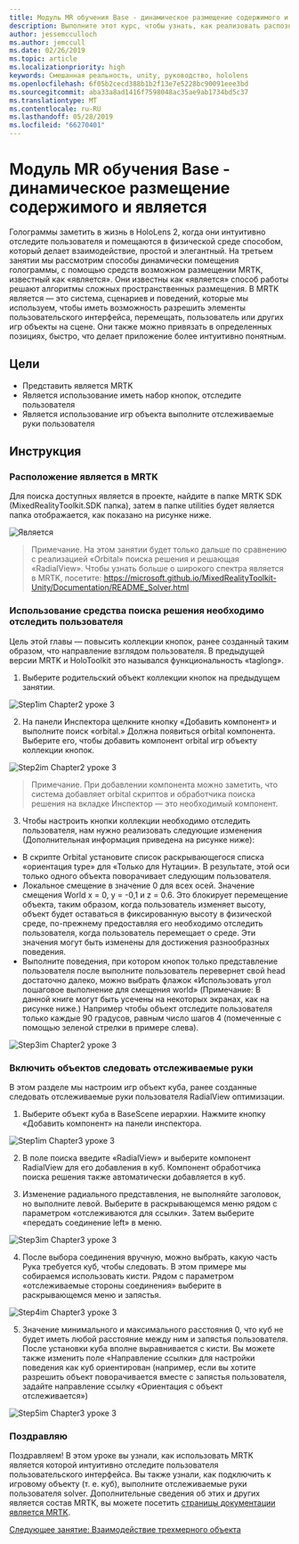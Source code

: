 ```yaml
---
title: Модуль MR обучения Base - динамическое размещение содержимого и является
description: Выполните этот курс, чтобы узнать, как реализовать распознавание лиц Azure в приложениях смешанной реальности.
author: jessemcculloch
ms.author: jemccull
ms.date: 02/26/2019
ms.topic: article
ms.localizationpriority: high
keywords: Смешанная реальность, unity, руководство, hololens
ms.openlocfilehash: 6f05b2cecd388b1b2f13e7e5228bc90091eee3bd
ms.sourcegitcommit: aba33a8ad1416f7598048ac35ae9ab1734bd5c37
ms.translationtype: MT
ms.contentlocale: ru-RU
ms.lasthandoff: 05/28/2019
ms.locfileid: "66270401"
---
```

# <a name="mr-learning-base-module---dynamic-content-placement-and-solvers"></a>Модуль MR обучения Base - динамическое размещение содержимого и является

Голограммы заметить в жизнь в HoloLens 2, когда они интуитивно отследите пользователя и помещаются в физической среде способом, который делает взаимодействие, простой и элегантный. На третьем занятии мы рассмотрим способы динамически помещения голограммы, с помощью средств возможном размещении MRTK, известный как «является». Они известны как «является» способ работы решают алгоритмы сложных пространственных размещения. В MRTK является — это система, сценариев и поведений, которые мы используем, чтобы иметь возможность разрешить элементы пользовательского интерфейса, перемещать, пользователь или других игр объекты на сцене. Они также можно привязать в определенных позициях, быстро, что делает приложение более интуитивно понятным. 

## <a name="objectives"></a>Цели

* Представить является MRTK
* Является использование иметь набор кнопок, отследите пользователя
* Является использование игр объекта выполните отслеживаемые руки пользователя

## <a name="instructions"></a>Инструкция

### <a name="location-of-solvers-in-the-mrtk"></a>Расположение является в MRTK
 Для поиска доступных является в проекте, найдите в папке MRTK SDK (MixedRealityToolkit.SDK папка), затем в папке utilities будет является папка отображается, как показано на рисунке ниже.

![Является](images/lesson3_chapter1_step1im.PNG)

>Примечание. На этом занятии будет только дальше по сравнению с реализацией «Orbital» поиска решения и решающая «RadialView». Чтобы узнать больше о широкого спектра является в MRTK, посетите: https://microsoft.github.io/MixedRealityToolkit-Unity/Documentation/README_Solver.html

### <a name="use-a-solver-to-follow-the-user"></a>Использование средства поиска решения необходимо отследить пользователя
Цель этой главы — повысить коллекции кнопок, ранее созданный таким образом, что направление взглядом пользователя. В предыдущей версии MRTK и HoloToolkit это назывался функциональность «taglong».

1. Выберите родительский объект коллекции кнопок на предыдущем занятии.

![Step1im Chapter2 уроке 3](images/Lesson3_chapter2_step1im.PNG)

2. На панели Инспектора щелкните кнопку «Добавить компонент» и выполните поиск «orbital.» Должна появиться orbital компонента. Выберите его, чтобы добавить компонент orbital игр объекту коллекции кнопок.

![Step2im Chapter2 уроке 3](images/Lesson3_Chapter2_step2im.PNG)

>Примечание. При добавлении компонента можно заметить, что система добавляет orbital скриптов и обработчика поиска решения на вкладке Инспектор — это необходимый компонент. 

3. Чтобы настроить кнопки коллекции необходимо отследить пользователя, нам нужно реализовать следующие изменения (Дополнительная информация приведена на рисунке ниже):
- В скрипте Orbital установите список раскрывающегося списка «ориентация type» для «Только для Нутации». В результате, этой оси только одного объекта поворачивает следующим пользователя.
- Локальное смещение в значение 0 для всех осей. Значение смещения World x = 0, y = -0,1 и z = 0.6. Это блокирует перемещение объекта, таким образом, когда пользователь изменяет высоту, объект будет оставаться в фиксированную высоту в физической среде, по-прежнему предоставляя его необходимо отследить пользователя, когда пользователь перемещает о среде. Эти значения могут быть изменены для достижения разнообразных поведения.
- Выполните поведения, при котором кнопок только представление пользователя после выполните пользователь перевернет свой head достаточно далеко, можно выбрать флажок «Использовать угол пошаговое выполнение для смещения world» (Примечание: В данной книге могут быть усечены на некоторых экранах, как на рисунке ниже.) Например чтобы объект отследите пользователя только каждые 90 градусов, равным число шагов 4 (помеченные с помощью зеленой стрелки в примере слева). 

![Step3im Chapter2 уроке 3](images/Lesson3_chapter2_step3im.PNG)

### <a name="enabling-objects-to-follow-tracked-hands"></a>Включить объектов следовать отслеживаемые руки

В этом разделе мы настроим игр объект куба, ранее созданные следовать отслеживаемые руки пользователя RadialView оптимизации.

1. Выберите объект куба в BaseScene иерархии. Нажмите кнопку «Добавить компонент» на панели инспектора. 

![Step1im Chapter3 уроке 3](images/Lesson3_Chapter3_step1im.PNG)

2. В поле поиска введите «RadialView» и выберите компонент RadialView для его добавления в куб. Компонент обработчика поиска решения также автоматически добавляется в куб.

3. Изменение радиального представления, не выполняйте заголовок, но выполните левой. Выберите в раскрывающемся меню рядом с параметром «отслеживаются для ссылки». Затем выберите «передать соединение left» в меню.

![Step3im Chapter3 уроке 3](images/Lesson3_chapter3_step3im.PNG)

4. После выбора соединения вручную, можно выбрать, какую часть Рука требуется куб, чтобы следовать. В этом примере мы собираемся использовать кисти. Рядом с параметром «отслеживаемые стороны соединения» выберите в раскрывающемся меню и запястья. 

![Step4im Chapter3 уроке 3](images/Lesson3_chapter3_step4im.PNG)

5. Значение минимального и максимального расстояния 0, что куб не будет иметь любой расстояние между ним и запястья пользователя. После установки куба вполне выравнивается с кисти. Вы можете также изменить поле «Направление ссылки» для настройки поведения как куб ориентирован (например, если вы хотите разрешить объект поворачивается вместе с запястья пользователя, задайте направление ссылку «Ориентация с объект отслеживается»)

![Step5im Chapter3 уроке 3](images/Lesson3_chapter3_step5im.PNG)

### <a name="congratulations"></a>Поздравляю
Поздравляем! В этом уроке вы узнали, как использовать MRTK является которой интуитивно отследите пользователя пользовательского интерфейса. Вы также узнали, как подключить к игровому объекту (т. е. куб), выполните отслеживаемые руки пользователя solver. Дополнительные сведения об этих и других является состав MRTK, вы можете посетить [страницы документации является MRTK](https://microsoft.github.io/MixedRealityToolkit-Unity/Documentation/README_Solver.html).

[Следующее занятие: Взаимодействие трехмерного объекта](mrlearning-base-ch4.md)

